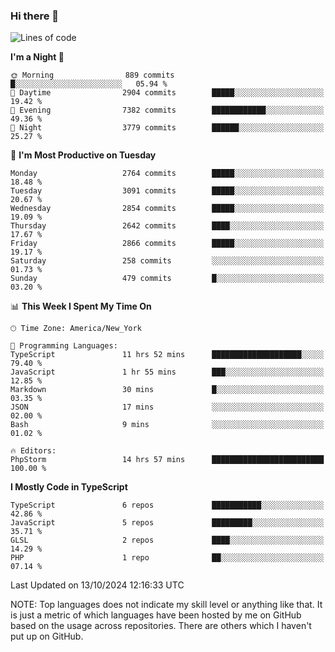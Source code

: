 ### Hi there 👋

<!--
**LynxJinxxy/LynxJinxxy** is a ✨ _special_ ✨ repository because its `README.md` (this file) appears on your GitHub profile.

Here are some ideas to get you started:

- 🔭 I’m currently working on ...
- 🌱 I’m currently learning ...
- 👯 I’m looking to collaborate on ...
- 🤔 I’m looking for help with ...
- 💬 Ask me about ...
- 📫 How to reach me: ...
- 😄 Pronouns: ...
- ⚡ Fun fact: ...
-->

<!--START_SECTION:waka-->
![Lines of code](https://img.shields.io/badge/From%20Hello%20World%20I%27ve%20Written-32.0%20million%20lines%20of%20code-blue)

**I'm a Night 🦉** 

```text
🌞 Morning                889 commits         █░░░░░░░░░░░░░░░░░░░░░░░░   05.94 % 
🌆 Daytime                2904 commits        █████░░░░░░░░░░░░░░░░░░░░   19.42 % 
🌃 Evening                7382 commits        ████████████░░░░░░░░░░░░░   49.36 % 
🌙 Night                  3779 commits        ██████░░░░░░░░░░░░░░░░░░░   25.27 % 
```
📅 **I'm Most Productive on Tuesday** 

```text
Monday                   2764 commits        █████░░░░░░░░░░░░░░░░░░░░   18.48 % 
Tuesday                  3091 commits        █████░░░░░░░░░░░░░░░░░░░░   20.67 % 
Wednesday                2854 commits        █████░░░░░░░░░░░░░░░░░░░░   19.09 % 
Thursday                 2642 commits        ████░░░░░░░░░░░░░░░░░░░░░   17.67 % 
Friday                   2866 commits        █████░░░░░░░░░░░░░░░░░░░░   19.17 % 
Saturday                 258 commits         ░░░░░░░░░░░░░░░░░░░░░░░░░   01.73 % 
Sunday                   479 commits         █░░░░░░░░░░░░░░░░░░░░░░░░   03.20 % 
```


📊 **This Week I Spent My Time On** 

```text
🕑︎ Time Zone: America/New_York

💬 Programming Languages: 
TypeScript               11 hrs 52 mins      ████████████████████░░░░░   79.40 % 
JavaScript               1 hr 55 mins        ███░░░░░░░░░░░░░░░░░░░░░░   12.85 % 
Markdown                 30 mins             █░░░░░░░░░░░░░░░░░░░░░░░░   03.35 % 
JSON                     17 mins             ░░░░░░░░░░░░░░░░░░░░░░░░░   02.00 % 
Bash                     9 mins              ░░░░░░░░░░░░░░░░░░░░░░░░░   01.02 % 

🔥 Editors: 
PhpStorm                 14 hrs 57 mins      █████████████████████████   100.00 % 
```

**I Mostly Code in TypeScript** 

```text
TypeScript               6 repos             ███████████░░░░░░░░░░░░░░   42.86 % 
JavaScript               5 repos             █████████░░░░░░░░░░░░░░░░   35.71 % 
GLSL                     2 repos             ████░░░░░░░░░░░░░░░░░░░░░   14.29 % 
PHP                      1 repo              ██░░░░░░░░░░░░░░░░░░░░░░░   07.14 % 
```




 Last Updated on 13/10/2024 12:16:33 UTC
<!--END_SECTION:waka-->
NOTE: Top languages does not indicate my skill level or anything like that. It is just a metric of which languages have been hosted by me on GitHub based on the usage across repositories. There are others which I haven't put up on GitHub.
